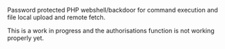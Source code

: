 Password protected PHP webshell/backdoor for command execution and file local upload and remote fetch.

This is a work in progress and the authorisations function is not working properly yet.

